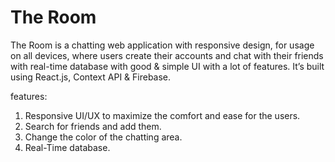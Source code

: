 # The Room
The Room is a chatting web application with responsive design, for usage on all devices, where users create their accounts and chat with their friends with real-time database with good & simple UI with a lot of features. It’s built using React.js, Context API & Firebase.

features:
1) Responsive UI/UX to maximize the comfort and ease for the users.
2) Search for friends and add them.
3) Change the color of the chatting area.
4) Real-Time database.
